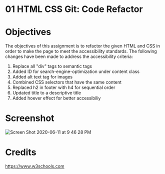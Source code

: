 # 01 HTML CSS Git: Code Refactor

# Objectives
The objectives of this assignment is to refactor the given HTML and CSS in order to make the page to meet the accessibility standards.
The following changes have been made to address the accessibility criteria:
1) Replace all "div" tags to semantic tags
2) Added ID for search-engine-optimization under content class
3) Added alt text tag for images
4) Combined CSS selectors that have the same content
5) Replaced h2 in footer with h4 for sequential order
5) Updated title to a descriptive title
6) Added hoever effect for better accessibiliy

# Screenshot
![Screen Shot 2020-06-11 at 9 46 28 PM](https://user-images.githubusercontent.com/34286313/84466184-a9c53180-ac2d-11ea-944b-ea0e83c802cd.png)



# Credits
https://www.w3schools.com
